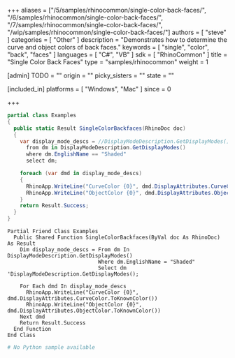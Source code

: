 +++
aliases = ["/5/samples/rhinocommon/single-color-back-faces/", "/6/samples/rhinocommon/single-color-back-faces/", "/7/samples/rhinocommon/single-color-back-faces/", "/wip/samples/rhinocommon/single-color-back-faces/"]
authors = [ "steve" ]
categories = [ "Other" ]
description = "Demonstrates how to determine the curve and object colors of back faces."
keywords = [ "single", "color", "back", "faces" ]
languages = [ "C#", "VB" ]
sdk = [ "RhinoCommon" ]
title = "Single Color Back Faces"
type = "samples/rhinocommon"
weight = 1

[admin]
TODO = ""
origin = ""
picky_sisters = ""
state = ""

[included_in]
platforms = [ "Windows", "Mac" ]
since = 0

+++

<div class="codetab-content" id="cs">

```cs
partial class Examples
{
  public static Result SingleColorBackfaces(RhinoDoc doc)
  {
    var display_mode_descs = //DisplayModeDescription.GetDisplayModes();
      from dm in DisplayModeDescription.GetDisplayModes()
      where dm.EnglishName == "Shaded"
      select dm;

    foreach (var dmd in display_mode_descs)
    {
      RhinoApp.WriteLine("CurveColor {0}", dmd.DisplayAttributes.CurveColor.ToKnownColor());
      RhinoApp.WriteLine("ObjectColor {0}", dmd.DisplayAttributes.ObjectColor.ToKnownColor());
    }
    return Result.Success;
  }
}
```

</div>


<div class="codetab-content" id="vb">

```vbnet
Partial Friend Class Examples
  Public Shared Function SingleColorBackfaces(ByVal doc As RhinoDoc) As Result
	Dim display_mode_descs = From dm In DisplayModeDescription.GetDisplayModes()
	                         Where dm.EnglishName = "Shaded"
	                         Select dm 'DisplayModeDescription.GetDisplayModes();

	For Each dmd In display_mode_descs
	  RhinoApp.WriteLine("CurveColor {0}", dmd.DisplayAttributes.CurveColor.ToKnownColor())
	  RhinoApp.WriteLine("ObjectColor {0}", dmd.DisplayAttributes.ObjectColor.ToKnownColor())
	Next dmd
	Return Result.Success
  End Function
End Class
```

</div>


<div class="codetab-content" id="py">

```python
# No Python sample available
```

</div>

